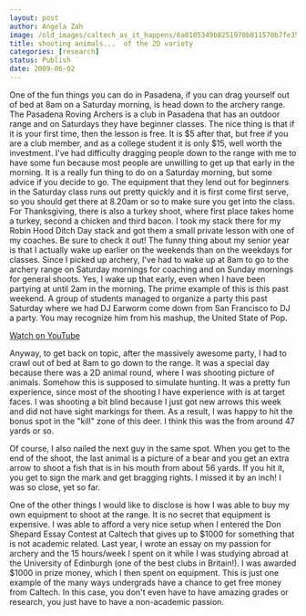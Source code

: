```yaml
---
layout: post
author: Angela Zah
image: /old_images/caltech_as_it_happens/6a0105349b8251970b011570b7fe35970b.jpg
title: shooting animals...  of the 2D variety
categories: [research]
status: Publish
date: 2009-06-02
---
```



One of the fun things you can do in Pasadena, if you can drag yourself out of bed at 8am on a Saturday morning, is head down to the archery range. The Pasadena Roving Archers is a club in Pasadena that has an outdoor range and on Saturdays they have beginner classes. The nice thing is that if it is your first time, then the lesson is free. It is $5 after that, but free if you are a club member, and as a college student it is only $15, well worth the investment. I've had difficulty dragging people down to the range with me to have some fun because most people are unwilling to get up that early in the morning. It is a really fun thing to do on a Saturday morning, but some advice if you decide to go. The equipment that they lend out for beginners in the Saturday class runs out pretty quickly and it is first come first serve, so you should get there at 8.20am or so to make sure you get into the class. For Thanksgiving, there is also a turkey shoot, where first place takes home a turkey, second a chicken and third bacon. I took my stack there for my Robin Hood Ditch Day stack and got them a small private lesson with one of my coaches. Be sure to check it out!
The funny thing about my senior year is that I actually wake up earlier on the weekends than on the weekdays for classes. Since I picked up archery, I've had to wake up at 8am to go to the archery range on Saturday mornings for coaching and on Sunday mornings for general shoots. Yes, I wake up that early, even when I have been partying at until 2am in the morning. The prime example of this is this past weekend. A group of students managed to organize a party this past Saturday where we had DJ Earworm come down from San Francisco to DJ a party. You may recognize him from his mashup, the United State of Pop. 

[Watch on YouTube](https://www.youtube.com/v/XLaZ-8IMtt0&amp;hl=en&amp;fs=1)

Anyway, to get back on topic, after the massively awesome party, I had to crawl out of bed at 8am to go down to the range. It was a special day because there was a 2D animal round, where I was shooting picture of animals. Somehow this is supposed to simulate hunting. It was a pretty fun experience, since most of the shooting I have experience with is at target faces. I was shooting a bit blind because I just got new arrows this week and did not have sight markings for them. As a result, I was happy to hit the bonus spot in the "kill" zone of this deer. I think this was the from around 47 yards or so. 

Of course, I also nailed the next guy in the same spot. When you get to the end of the shoot, the last animal is a picture of a bear and you get an extra arrow to shoot a fish that is in his mouth from about 56 yards. If you hit it, you get to sign the mark and get bragging rights. I missed it by an inch! I was so close, yet so far.

One of the other things I would like to disclose is how I was able to buy my own equipment to shoot at the range. It is no secret that equipment is expensive. I was able to afford a very nice setup when I entered the Don Shepard Essay Contest at Caltech that gives up to $1000 for something that is not academic related. Last year, I wrote an essay on my passion for archery and the 15 hours/week I spent on it while I was studying abroad at the University of Edinburgh (one of the best clubs in Britain!). I was awarded $1000 in prize money, which I then spent on equipment. This is just one example of the many ways undergrads have a chance to get free money from Caltech. In this case, you don't even have to have amazing grades or research, you just have to have a non-academic passion. 
